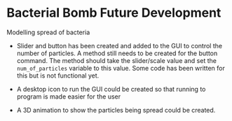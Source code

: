 # Bacterial Bomb Future Development 
Modelling spread of bacteria 

* Slider and button has been created and added to the GUI to control the number of particles. 
A method still needs to be created for the button command. The method should take the slider/scale value and set the `num_of_particles` variable to this value. Some code has been written for this but is not functional yet.

* A desktop icon to run the GUI could be created so that running to program is made easier for the user

* A 3D animation to show the particles being spread could be created.
